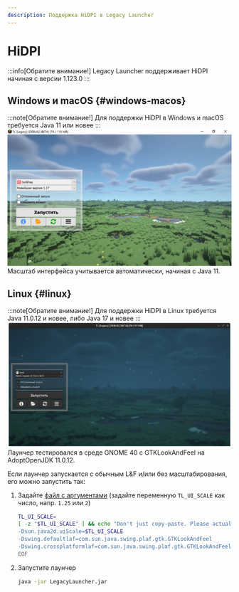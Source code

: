 ```yaml
---
description: Поддержка HiDPI в Legacy Launcher
---
```

# HiDPI
:::info[Обратите внимание!]
Legacy Launcher поддерживает HiDPI начиная с версии 1.123.0
:::

## Windows и macOS {#windows-macos}
:::note[Обратите внимание!]
Для поддержки HiDPI в Windows и macOS требуется Java 11 или новее
:::
![Скриншот окна лаунчера в Windows](./img/hidpi_win.jpg)
Масштаб интерфейса учитывается автоматически, начиная с Java 11.

## Linux {#linux}
:::note[Обратите внимание!]
Для поддержки HiDPI в Linux требуется Java 11.0.12 и новее, либо Java 17 и новее
:::
![Скриншот окна лаунчера в Windows](./img/hidpi_linux.png)
Лаунчер тестировался в среде GNOME 40 с GTKLookAndFeel на AdoptOpenJDK 11.0.12.

Если лаунчер запускается с обычным L&F и/или без масштабирования, его можно запустить так:
1. Задайте [файл с аргументами](./portable) (задайте переменную `TL_UI_SCALE` как число, напр. `1.25` или `2`)
    ```bash
    TL_UI_SCALE=
    [ -z "$TL_UI_SCALE" ] && echo "Don't just copy-paste. Please actually set TL_UI_SCALE" >&2 || cat <<EOF > tl.bootargs
    -Dsun.java2d.uiScale=$TL_UI_SCALE
    -Dswing.defaultlaf=com.sun.java.swing.plaf.gtk.GTKLookAndFeel
    -Dswing.crossplatformlaf=com.sun.java.swing.plaf.gtk.GTKLookAndFeel
    EOF
    ```
2. Запустите лаунчер
    ```bash
    java -jar LegacyLauncher.jar
    ```